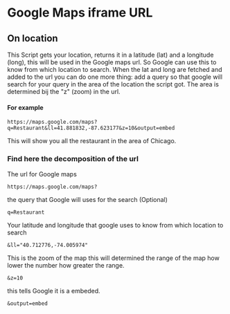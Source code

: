 # Google Maps iframe URL
## On location
This Script gets your location, returns it in a latitude (lat) and a longitude (long), this will be used in the Google maps url. So Google can use this to know from which location to search.
When the lat and long are fetched and added to the url you can do one more thing: add a query so that google will search for your query in the area of the location the script got. The area is determined bij the "z" (zoom) in the url.

#### For example
```
https://maps.google.com/maps?q=Restaurant&ll=41.881832,-87.623177&z=10&output=embed
```
This will show you all the restaurant in the area of Chicago.

### Find here the decomposition of the url

The url for Google maps
```
https://maps.google.com/maps?
```

the query that Google will uses for the search (Optional)
```
q=Restaurant
```

Your latitude and longitude that google uses to know from which location to search <br>
```
&ll="40.712776,-74.005974"
```

This is the zoom of the map this will determined the range of the map how lower the number how greater the range.
```
&z=10
```

this tells Google it is a embeded.
```
&output=embed
```
